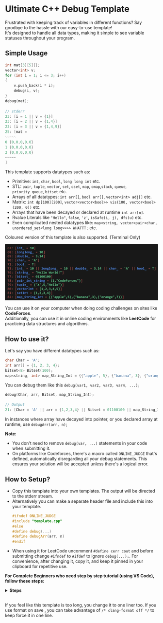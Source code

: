 # Ultimate C++ Debug Template
Frustrated with keeping track of variables in different functions? Say goodbye to the hassle with our easy-to-use template! <br> It's designed to handle all data types, making it simple to see variable statuses throughout your program.

## Simple Usage 
```c++
int mat[3][5]{};
vector<int> v;
for (int i = 1; i <= 3; i++)
{
    v.push_back(i * i);
    debug(i, v);
}
debug(mat);

// stderr
23: [i = 1 || v = {1}]
23: [i = 2 || v = {1,4}]
23: [i = 3 || v = {1,4,9}]
25: [mat = 
~~~~~
0 {0,0,0,0,0}
1 {0,0,0,0,0}
2 {0,0,0,0,0}
~~~~~
]
```
This template supports datatypes such as:

- Primitive: `int`, `char`, `bool`, `long long int` etc.
- STL: `pair`, `tuple`, `vector`, `set`, `oset`, `map`, `omap`,`stack`, `queue`, `priority_queue`, `bitset` etc.
- Arrays of all datatypes: `int arr[]`, `bool arr[]`, `vector<int> adj[]` etc.
- Matrix: `int dp[100][200]`, `vector<vector<bool>> vis(100, vector<bool> (200, 0))` etc.
- Arrays that have been decayed or declared at runtime `int arr[n]`.
- Rvalue Literals like `"Hello"`, `false`, `'z'`, `isSafe(i, j), dfs(u)` etc.  
- Even complicated nested datatypes like: `map<string, vector<pair<char, unordered_set<long long>>>> WHATTT;` etc.

Coloured version of this template is also supported. (Terminal Only)

<img src="colouredTemplate.png">

You can use it on your computer when doing coding challenges on sites like **CodeForces**. <br>
Additionally, you can use it in online coding environments like **LeetCode** for practicing data structures and algorithms.

## How to use it?

Let's say you have different datatypes such as:
```c++
char Char = 'A';
int arr[] = {1, 2, 3, 4};
bitset<8> Bitset(100);
map<string, int> map_String_Int = {{"apple", 5}, {"banana", 3}, {"orange", 7}};
```
You can debug them like this `debug(var1, var2, var3, var4, ...);`
```c++ 
debug(Char, arr, Bitset, map_String_Int);

// Output
21: [Char = 'A' || arr = {1,2,3,4} || Bitset = 01100100 || map_String_Int = {("apple",5),("banana",3),("orange",7)}]
```
In instances where array have decayed into pointer, or you declared array at runtime, use `debugArr(arr, n)`;

**Note:**


- You don't need to remove `debug(var, ...)` statements in your code when submitting it. <br>
- On platforms like Codeforces, there's a macro called `ONLINE_JUDGE` that's defined, automatically disregarding all your debug statements. This ensures your solution will be accepted unless there's a logical error.
  
## How to Setup?

- Copy this template into your own templates. The output will be directed to the stderr stream.
- Alternatively you can make a separate header file and include this into your template.
  ```c++
  #ifndef ONLINE_JUDGE
  #include "template.cpp"
  #else
  #define debug(...)
  #define debugArr(arr, n)
  #endif
  ```
- When using it for LeetCode uncomment `#define cerr cout` and before submitting change `#ifndef` to `#ifdef` to ignore `debug(...);`. For convenience, after changing it, copy it, and keep it pinned in your clipboard for repetitive use.

**For Complete Beginners who need step by step tutorial (using VS Code), follow these steps:**
<details>
  <summary> <strong> Steps </strong> </summary>
  
  1. Open VS Code
  2. In your workspace, create a file _template.cpp_
  3. Copy content of one of my _template.cpp_ into your _template.cpp_
  4. Press **Ctrl + Shift + P** to open Command Pallete
  5. Search **Configure User Snippet** and click on _cpp.json_
  6. Now copy the content of my _cpp.json_ into your _cpp.json_ file
  7. Now you have configured your user snippets. Create a _main.cpp_ file and type **wow** and press TAB!!! Magic!!! <br>

  Additionally, you can install `Competitive Programming Helper` extension from VS Code to make your journey easy.

  Now for LeetCode

  1. Uncomment `#define cerr cout` and copy this template
  2. Keep it pinned in your clipboard. If you are using windows, you can press **Win + V** to open clipboard.
  3. When solving DSA problems in LeetCode, paste this above `class Solution` and use debug normally.
  4. Before submitting, change `#ifndef` to `#ifdef` to ignore `debug(...);`.
</details>

<br>

If you feel like this template is too long, you change it to one liner too.
If you use format on save , you can take advantage of `/* clang-format off */` to keep force it in one line.
